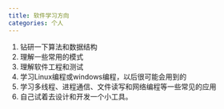```yaml
---
title: 软件学习方向
categories: 个人
---
```


1. 钻研一下算法和数据结构
2. 理解一些常用的模式
3. 理解软件工程和测试
3. 学习Linux编程或windows编程，以后很可能会用到的
4. 学习多线程、进程通信、文件读写和网络编程等一些常见的应用
5. 自己试着去设计和开发一个小工具。


<!--PC和WAP自适应版-->
<div id="SOHUCS" sid="study" ></div>
<script type="text/javascript">
(function(){
var appid = 'cytF5r8sH';
var conf = 'prod_77a91694bac7629381531cd9402daeb6';
var width = window.innerWidth || document.documentElement.clientWidth;
if (width < 960) {
window.document.write('<script id="changyan_mobile_js" charset="utf-8" type="text/javascript" src="https://changyan.sohu.com/upload/mobile/wap-js/changyan_mobile.js?client_id=' + appid + '&conf=' + conf + '"><\/script>'); } else { var loadJs=function(d,a){var c=document.getElementsByTagName("head")[0]||document.head||document.documentElement;var b=document.createElement("script");b.setAttribute("type","text/javascript");b.setAttribute("charset","UTF-8");b.setAttribute("src",d);if(typeof a==="function"){if(window.attachEvent){b.onreadystatechange=function(){var e=b.readyState;if(e==="loaded"||e==="complete"){b.onreadystatechange=null;a()}}}else{b.onload=a}}c.appendChild(b)};loadJs("https://changyan.sohu.com/upload/changyan.js",function(){window.changyan.api.config({appid:appid,conf:conf})}); } })(); </script>